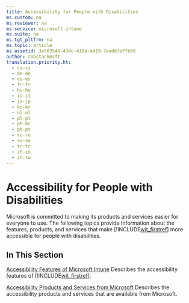 ```yaml
---
title: Accessibility for People with Disabilities
ms.custom: na
ms.reviewer: na
ms.service: microsoft-intune
ms.suite: na
ms.tgt_pltfrm: na
ms.topic: article
ms.assetid: 3a503548-434c-410a-a419-7eadd7e7fb99
author: robstackmsft
translation.priority.ht: 
  - cs-cz
  - de-de
  - es-es
  - fr-fr
  - hu-hu
  - it-it
  - ja-jp
  - ko-kr
  - nl-nl
  - pl-pl
  - pt-br
  - pt-pt
  - ru-ru
  - sv-se
  - tr-tr
  - zh-cn
  - zh-tw
---
```

# Accessibility for People with Disabilities
Microsoft is committed to making its products and services easier for everyone to use. The following topics provide information about the features, products, and services that make [!INCLUDE[wit_firstref](../Token/wit_firstref_md.md)] more accessible for people with disabilities.

## In This Section
[Accessibility Features of Microsoft Intune](../Topic/Accessibility-Features-of-Microsoft-Intune.md)
Describes the accessibility features of [!INCLUDE[wit_firstref](../Token/wit_firstref_md.md)].

[Accessibility Products and Services from Microsoft](../Topic/Accessibility-Products-and-Services-from-Microsoft.md)
Describes the accessibility products and services that are available from Microsoft.

